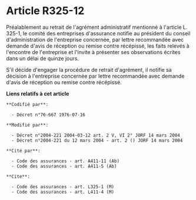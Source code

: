 # Article R325-12

Préalablement au retrait de l'agrément administratif mentionné à l'article L. 325-1, le comité des entreprises d'assurance
notifie au président du conseil d'administration de l'entreprise concernée, par lettre recommandée avec demande d'avis de
réception ou remise contre récépissé, les faits relevés à l'encontre de l'entreprise et l'invite à présenter ses observations
écrites dans un délai de quinze jours.

S'il décide d'engager la procédure de retrait d'agrément, il notifie sa décision à l'entreprise concernée par lettre
recommandée avec demande d'avis de réception ou remise contre récépissé.

**Liens relatifs à cet article**

	**Codifié par**:

	  - Décret n°76-667 1976-07-16

	**Modifié par**:

	  - Décret n°2004-221 2004-03-12 art. 2 V, VI 2° JORF 14 mars 2004
	  - Décret n°2004-221 du 12 mars 2004 - art. 2 () JORF 14 mars 2004

	**Cité par**:

	  - Code des assurances - art. A411-11 (Ab)
	  - Code des assurances - art. A411-5 (Ab)

	**Cite**:

	  - Code des assurances - art. L325-1 (M)
	  - Code des assurances - art. L411-4 (M)
